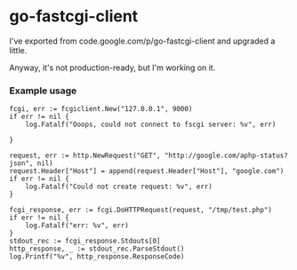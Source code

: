# go-fastcgi-client
I've exported from code.google.com/p/go-fastcgi-client and upgraded a little.

Anyway, it's not production-ready, but I'm working on it.

### Example usage ###
    fcgi, err := fcgiclient.New("127.0.0.1", 9000)
    if err != nil {
        log.Fatalf("Ooops, could not connect to fscgi server: %v", err)

    }   

    request, err := http.NewRequest("GET", "http://google.com/aphp-status?json", nil)
    request.Header["Host"] = append(request.Header["Host"], "google.com")
    if err != nil {
        log.Fatalf("Could not create request: %v", err)
    }   

    fcgi_response, err := fcgi.DoHTTPRequest(request, "/tmp/test.php")
    if err != nil {
        log.Fatalf("err: %v", err)
    }   
    stdout_rec := fcgi_response.Stdouts[0]
    http_response, _ := stdout_rec.ParseStdout()
    log.Printf("%v", http_response.ResponseCode)


